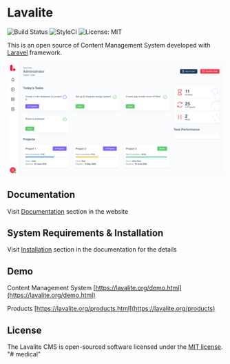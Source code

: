 # Lavalite

![Build Status](https://travis-ci.org/LavaLite/cms.svg?branch=5.7)
![StyleCI](https://github.styleci.io/repos/18992087/shield?branch=5.7)
![License: MIT](https://img.shields.io/badge/License-MIT-green.svg)

This is an open source of Content Management System developed with [Laravel](http://laravel.com/) framework.

![Screen](https://raw.githubusercontent.com/LavaLite/docs/master/images/lavalite.png "Dashboards")

## Documentation
Visit [Documentation](http://lavalite.org/docs) section in the website

## System Requirements & Installation
Visit [Installation](http://lavalite.org/docs/master/installation) section in the documentation for the details


## Demo
Content Management System [https://lavalite.org/demo.html](https://lavalite.org/demo.html)

Products [https://lavalite.org/products.html](https://lavalite.org/products)


## License

The Lavalite CMS is open-sourced software licensed under the [MIT license](http://opensource.org/licenses/MIT).
"# medical" 
